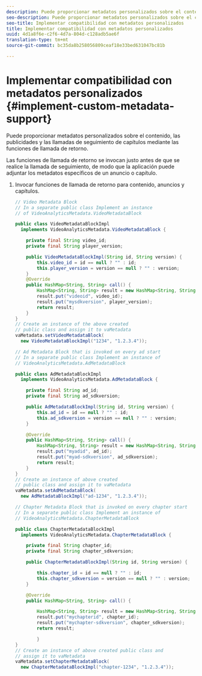 ```yaml
---
description: Puede proporcionar metadatos personalizados sobre el contenido, las publicidades y las llamadas de seguimiento de capítulos mediante las funciones de llamada de retorno.
seo-description: Puede proporcionar metadatos personalizados sobre el contenido, las publicidades y las llamadas de seguimiento de capítulos mediante las funciones de llamada de retorno.
seo-title: Implementar compatibilidad con metadatos personalizados
title: Implementar compatibilidad con metadatos personalizados
uuid: 4d1a8f6e-c2f6-4d7a-804d-c128adb5ae6f
translation-type: tm+mt
source-git-commit: bc35da8b258056809ceaf18e33bed631047bc81b

---
```



# Implementar compatibilidad con metadatos personalizados {#implement-custom-metadata-support}

Puede proporcionar metadatos personalizados sobre el contenido, las publicidades y las llamadas de seguimiento de capítulos mediante las funciones de llamada de retorno.

Las funciones de llamada de retorno se invocan justo antes de que se realice la llamada de seguimiento, de modo que la aplicación puede adjuntar los metadatos específicos de un anuncio o capítulo.

1. Invocar funciones de llamada de retorno para contenido, anuncios y capítulos.

   ```java
   // Video Metadata Block 
   // In a separate public class Implement an instance  
   // of VideoAnalyticsMetadata.VideoMetadataBlock 
   
   public class VideoMetadataBlockImpl  
     implements VideoAnalyticsMetadata.VideoMetadataBlock { 
   
       private final String video_id; 
       private final String player_version; 
   
       public VideoMetadataBlockImpl(String id, String version) { 
           this.video_id = id == null ? "" : id; 
           this.player_version = version == null ? "" : version; 
       } 
       @Override 
       public HashMap<String, String> call() { 
           HashMap<String, String> result = new HashMap<String, String>(); 
           result.put("videoid", video_id); 
           result.put("mysdkversion", player_version); 
           return result;   
       } 
   } 
   // Create an instance of the above created  
   // public class and assign it to vaMetadata 
   vaMetadata.setVideoMetadataBlock( 
     new VideoMetadataBlockImpl("1234", "1.2.3.4")); 
   
   // Ad Metadata Block that is invoked on every ad start 
   // In a separate public class Implement an instance of  
   // VideoAnalyticsMetadata.AdMetadataBlock 
   
   public class AdMetadataBlockImpl  
     implements VideoAnalyticsMetadata.AdMetadataBlock { 
   
       private final String ad_id; 
       private final String ad_sdkversion;
   
       public AdMetadataBlockImpl(String id, String version) { 
           this.ad_id = id == null ? "" : id; 
           this.ad_sdkversion = version == null ? "" : version; 
       } 
   
       @Override 
       public HashMap<String, String> call() { 
           HashMap<String, String> result = new HashMap<String, String>();\ 
           result.put("myadid", ad_id); 
           result.put("myad-sdkversion", ad_sdkversion); 
           return result; 
       } 
   } 
   // Create an instance of above created  
   // public class and assign it to vaMetadata 
   vaMetadata.setAdMetadataBlock( 
     new AdMetadataBlockImpl("ad-1234", "1.2.3.4")); 
   
   // Chapter Metadata Block that is invoked on every chapter start 
   // In a separate public class Implement an instance of  
   // VideoAnalyticsMetadata.ChapterMetadataBlock 
   
   public class ChapterMetadataBlockImpl  
     implements VideoAnalyticsMetadata.ChapterMetadataBlock { 
   
       private final String chapter_id; 
       private final String chapter_sdkversion; 
   
       public ChapterMetadataBlockImpl(String id, String version) { 
   
           this.chapter_id = id == null ? "" : id; 
           this.chapter_sdkversion = version == null ? "" : version; 
       } 
   
       @Override 
       public HashMap<String, String> call() { 
   
           HashMap<String, String> result = new HashMap<String, String>(); 
           result.put("mychapterid", chapter_id); 
           result.put("mychapter-sdkversion", chapter_sdkversion); 
           return result; 
   
           } 
   } 
   // Create an instance of above created public class and  
   // assign it to vaMetadata 
   vaMetadata.setChapterMetadataBlock( 
     new ChapterMetadataBlockImpl("chapter-1234", "1.2.3.4")); 
   ```
